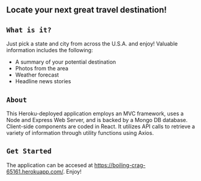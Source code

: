 ## Locate your next great travel destination!

## `What is it?`

Just pick a state and city from across the U.S.A. and enjoy! Valuable information includes the following:

- A summary of your potential destination
- Photos from the area
- Weather forecast
- Headline news stories

## `About`

This Heroku-deployed application employs an MVC framework, uses a Node and Express Web Server, and is backed by a Mongo DB database. Client-side components are coded in React. It utilizes API calls to retrieve a variety of information through utility functions using Axios.

## `Get Started`

The application can be accesed at https://boiling-crag-65161.herokuapp.com/. Enjoy!
